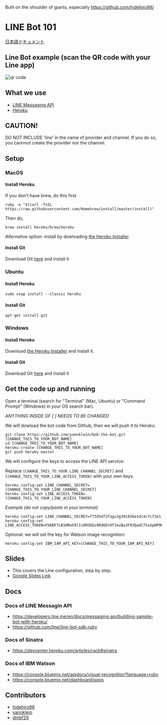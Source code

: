 Built on the shoulder of giants, especially https://github.com/hidehiro98/

# LINE Bot 101

[日本語ドキュメント](README.ja.md)

## Line Bot example (scan the QR code with your Line app)
![qr code](https://github.com/YannKlein/bob-the-bot/blob/master/images/qrcode.png?raw=true)

## What we use
- [LINE Messaging API](https://developers.line.me/en/docs/messaging-api/)
- [Heroku](https://www.heroku.com)

## CAUTION!
DO NOT INCLUDE 'line' in the name of provider and channel.
If you do so, you cannnot create the provider nor the channel.

## Setup

### MacOS
#### Install Heroku
If you don't have brew, do this first
```
ruby -e "$(curl -fsSL https://raw.githubusercontent.com/Homebrew/install/master/install)"
```
Then do,
```
brew install heroku/brew/heroku
```
_Alternative option:_ install by dowloading [the Heroku Installer](https://devcenter.heroku.com/articles/heroku-cli#download-and-install).
#### Install Git
Download Git [here](https://git-scm.com/download/mac) and install it
### Ubuntu
#### Install Heroku
```
sudo snap install --classic heroku
```
#### Install Git
```
apt-get install git
```
### Windows
#### Install Heroku
Download [the Heroku Installer](https://devcenter.heroku.com/articles/heroku-cli#download-and-install) and install it.

#### Install Git
Download Git [here](https://git-scm.com/download/win) and install it

## Get the code up and running
Open a terminal (search for "Terminal" (Mac, Ubuntu) or "Command Prompt" (Windows) in your OS search bar).

*ANYTHING INSIDE OF [ ] NEEDS TO BE CHANGED*

We will dowload the bot code from Github, then we will push it to Heroku:
```
git clone https://github.com/yannklein/bob-the-bot.git [CHANGE_THIS_TO_YOUR_BOT_NAME]
cd [CHANGE_THIS_TO_YOUR_BOT_NAME]
heroku create [CHANGE_THIS_TO_YOUR_BOT_NAME]
git push heroku master
```
We will configure the keys to access the LINE API service:

Replace `[CHANGE_THIS_TO_YOUR_LINE_CHANNEL_SECRET]` and `[CHANGE_THIS_TO_YOUR_LINE_ACCESS_TOKEN]` with your own keys.
```
heroku config:set LINE_CHANNEL_SECRET=[CHANGE_THIS_TO_YOUR_LINE_CHANNEL_SECRET]
heroku config:set LINE_ACCESS_TOKEN=[CHANGE_THIS_TO_YOUR_LINE_ACCESS_TOKEN]
```

_Example (do not copy/paste in your terminal):_
```
heroku config:set LINE_CHANNEL_SECRET=f73d5df3fagu3g301856e1dc4cfcf3e1
heroku config:set LINE_ACCESS_TOKEN=FbKBF7cB1HReh9lIc6M3bDz8Rd6D+0f1kvBaJF93QadC7SsGpHP9K1EOOYkbwRThXHdVSSupJ4TgKMEtE/LbnE2heif2GZci+ntGdP89cGfrbLiofFFBlrFygi58f/B5UsvqkvlfNM7BHddRZhhV2RgdB04t89/1O/w1cDnyilFU=
```

Optional: we will set the key for Watson image recognition:
```
heroku config:set IBM_IAM_API_KEY=[CHANGE_THIS_TO_YOUR_IAM_API_KEY]
```

## Slides
- This covers the Line configuration, step by step.
- [Google Slides Link](https://drive.google.com/file/d/1t-8rMmcXZhysGju5M8QdLvlGaXQPgZX6/view?usp=sharing)

## Docs
### Docs of LINE Messagin API
- https://developers.line.me/en/docs/messaging-api/building-sample-bot-with-heroku/
- https://github.com/line/line-bot-sdk-ruby

### Docs of Sinatra
- https://devcenter.heroku.com/articles/rack#sinatra

### Docs of IBM Watson
- https://console.bluemix.net/apidocs/visual-recognition?language=ruby
- https://console.bluemix.net/dashboard/apps

## Contributors
- [hidehiro98](https://github.com/hidehiro98/)
- [yannklein](https://github.com/yannklein/)
- [dmbf29](https://github.com/dmbf29/)

